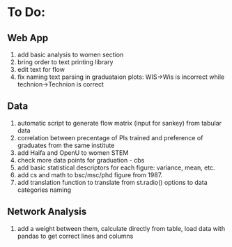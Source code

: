 # To Do:
## Web App
1. add basic analysis to women section
2. bring order to text printing library
3. edit text for flow
4. fix naming text parsing in graduataion plots: WIS->Wis is incorrect while technion->Technion is correct

## Data
1. automatic script to generate flow matrix (input for sankey) from tabular data
2. correlation between precentage of PIs trained and preference of graduates from the same institute
3. add Haifa and OpenU to women STEM
4. check more data points for graduation - cbs
5. add basic statistical descriptors for each figure: variance, mean, etc.
6. add cs and math to bsc/msc/phd figure from 1987.
7. add translation function to translate from st.radio() options to data categories naming

## Network Analysis
1. add a weight between them, calculate directly from table, load data with pandas to get correct lines
    and columns
